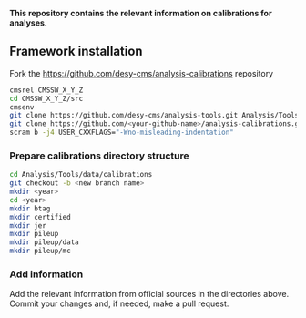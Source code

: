 **This repository contains the relevant information on calibrations for analyses.**

## Framework installation

Fork the https://github.com/desy-cms/analysis-calibrations repository

```bash
cmsrel CMSSW_X_Y_Z
cd CMSSW_X_Y_Z/src
cmsenv
git clone https://github.com/desy-cms/analysis-tools.git Analysis/Tools
git clone https://github.com/<your-github-name>/analysis-calibrations.git Analysis/Tools/data/calibrations
scram b -j4 USER_CXXFLAGS="-Wno-misleading-indentation"
```

### Prepare calibrations directory structure

```bash
cd Analysis/Tools/data/calibrations
git checkout -b <new branch name>
mkdir <year>
cd <year>
mkdir btag
mkdir certified
mkdir jer
mkdir pileup
mkdir pileup/data
mkdir pileup/mc
```

### Add information

Add the relevant information from official sources in the directories above. Commit your changes and, if needed, make a pull request.
